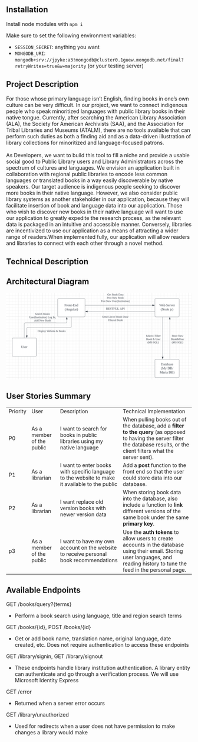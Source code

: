 ## Installation

Install node modules with `npm i`

Make sure to set the following environment variables:

- `SESSION_SECRET`: anything you want
- `MONGODB_URI`: `mongodb+srv://jpyke:a3!mongodb@cluster0.1guew.mongodb.net/final?retryWrites=true&w=majority` (or your testing server)

## Project Description 

For those whose primary language isn’t English, finding books in one’s own culture can be very difficult. In our project, we want to connect indigenous people who speak minoritized languages with public library books in their native tongue. Currently, after searching the American Library Association (ALA), the Society for American Archivists (SAA), and the Association for Tribal Libraries and Museums (ATALM), there are no tools available that can perform such duties as both a finding aid and as a data-driven illustration of library collections for minoritized and language-focused patrons. \
 \
As Developers, we want to build this tool to fill a niche and provide a usable social good to Public Library users and Library Administrators across the spectrum of cultures and languages. We envision an application built in collaboration with regional public libraries to encode less common languages or translated books in a way easily discoverable by native speakers. Our target audience is indigenous people seeking to discover more books in their native language. However, we also consider public library systems as another stakeholder in our application, because they will facilitate insertion of book and language data into our application. Those who wish to discover new books in their native language will want to use our application to greatly expedite the research process, as the relevant data is packaged in an intuitive and accessible manner. Conversely, libraries are incentivized to use our application as a means of attracting a wider range of readers.When implemented fully, our application will allow readers and libraries to connect with each other through a novel method.


## Technical Description


## Architectural Diagram


![alt_text](images/image1.png "image_tooltip")



## User Stories Summary


<table>
  <tr>
   <td>Priority 
   </td>
   <td>User
   </td>
   <td>Description
   </td>
   <td>Technical Implementation
   </td>
  </tr>
  <tr>
   <td>P0
   </td>
   <td>As a member of the public
   </td>
   <td>I want to search for books in public libraries using my native language
   </td>
   <td>When pulling books out of the database, add a <strong>filter to the query</strong> (as opposed to having the server filter the database results, or the client filters what the server sent). 
   </td>
  </tr>
  <tr>
   <td>P1
   </td>
   <td>As a librarian
   </td>
   <td>I want to enter books with specific language to the website to make it available to the public
   </td>
   <td>Add a <strong>post</strong> function to the front end so that the user could store data into our database. 
   </td>
  </tr>
  <tr>
   <td>P2
   </td>
   <td>As a librarian
   </td>
   <td>I want replace old version books with newer version data
   </td>
   <td>When storing book data into the database, also include a function to <strong>link</strong> different versions of the same book under the same <strong>primary key</strong>.
   </td>
  </tr>
  <tr>
   <td>p3
   </td>
   <td>As a member of the public
   </td>
   <td>I want to have my own account on the website to receive personal book recommendations
   </td>
   <td>Use the <strong>auth tokens</strong> to allow users to create accounts in the database using their email. Storing user languages, and reading history to tune the feed in the personal page. 
   </td>
  </tr>
</table>


 


## Available Endpoints

GET /books/query?{terms}



* Perform a book search using language, title and region search terms

GET /books/{id}, POST /books/{id}



* Get or add book name, translation name, original language, date created, etc. Does not require authentication to access these endpoints

GET /library/signin, GET /library/signout



* These endpoints handle library institution authentication. A library entity can authenticate and go through a verification process. We will use Microsoft Identity Express

GET /error 



* Returned when a server error occurs

GET /library/unauthorized



* Used for redirects when a user does not have permission to make changes a library would make